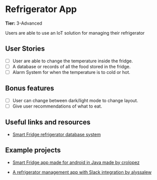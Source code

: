 # Refrigerator App

**Tier:** 3-Advanced

Users are able to use an IoT solution for managing their refrigerator

## User Stories

- [ ] User are able to change the temperature inside the fridge.
- [ ] A database or records of all the food stored in the fridge.
- [ ] Alarm System for when the temperature is to cold or hot.

## Bonus features

- [ ] User can change between dark/light mode to change layout.
- [ ] Give user recommendations of what to eat.

## Useful links and resources
- [Smart Fridge refrigerator database system](https://github.com/flsing/Smart-Fridge)

## Example projects

- [Smart Fridge app made for android in Java made by crolopez](https://github.com/crolopez/smart-fridge-app)

- [A refrigerator management app with Slack integration by alyssalew](https://github.com/alyssalew/my-smart-fridge)
